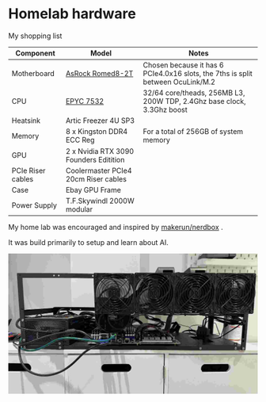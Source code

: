 # Homelab hardware

My shopping list

| Component | Model | Notes |
| --- | --- | --- |
| Motherboard | [AsRock Romed8-2T](https://www.asrockrack.com/general/productdetail.asp?Model=ROMED8-2T#Specifications) | Chosen because it has 6 PCIe4.0x16 slots, the 7ths is split between OcuLink/M.2 |
| CPU | [EPYC 7532](https://en.wikipedia.org/wiki/Epyc#Second_generation_Epyc_(Rome)) | 32/64 core/theads, 256MB L3,  200W TDP, 2.4Ghz base clock, 3.3Ghz boost |
| Heatsink | Artic Freezer 4U SP3 | |
| Memory | 8 x Kingston DDR4 ECC Reg | For a total of 256GB of system memory |
| GPU | 2 x Nvidia RTX 3090 Founders Editition | |
| PCIe Riser cables | Coolermaster PCIe4 20cm Riser cables | |
| Case | Ebay GPU Frame | |
| Power Supply | T.F.Skywindl 2000W modular | |

My home lab was encouraged and inspired by [makerun/nerdbox](https://gitlab.com/makerun/nerdbox) . 

It was build primarily to setup and learn about AI.  

![home lab photo](assets/IMG_6425.jpg "Home Lab Photo")
